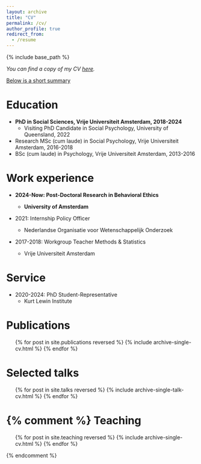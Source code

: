 ```yaml
---
layout: archive
title: "CV"
permalink: /cv/
author_profile: true
redirect_from:
  - /resume
---
```


{% include base_path %}

<i>You can find a copy of my CV <a href="/files/cv.pdf">here</a>.</i>

<u>Below is a short summary</u>

Education
======
* <strong>PhD in Social Sciences, Vrije Universiteit Amsterdam, 2018-2024</strong>
  * Visiting PhD Candidate in Social Psychology, University of Queensland, 2022
* Research MSc (cum laude) in Social Psychology, Vrije Universiteit Amsterdam, 2016-2018
* BSc (cum laude) in Psychology, Vrije Universiteit Amsterdam, 2013-2016 

Work experience
======
* <strong>2024-Now: Post-Doctoral Research in Behavioral Ethics</strong>
  * <strong>University of Amsterdam</strong>

* 2021: Internship Policy Officer
  * Nederlandse Organisatie voor Wetenschappelijk Onderzoek

* 2017-2018: Workgroup Teacher Methods & Statistics
  * Vrije Universiteit Amsterdam

Service
======
* 2020-2024: PhD Student-Representative
  * Kurt Lewin Institute

Publications
======
  <ul>{% for post in site.publications reversed %}
    {% include archive-single-cv.html %}
  {% endfor %}</ul>
  
Selected talks
======
  <ul>{% for post in site.talks reversed %}
    {% include archive-single-talk-cv.html  %}
  {% endfor %}</ul>
  
{% comment %}
 Teaching
======
  <ul>{% for post in site.teaching reversed %}
    {% include archive-single-cv.html %}
  {% endfor %}</ul>
{% endcomment %}
  